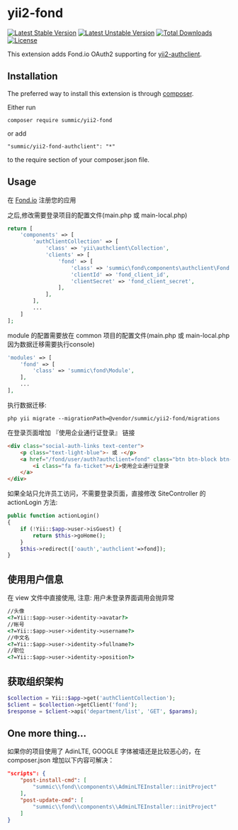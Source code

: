 # yii2-fond
[![Latest Stable Version](https://poser.pugx.org/summic/yii2-fond/v/stable)](https://packagist.org/packages/summic/yii2-fond)
[![Latest Unstable Version](https://poser.pugx.org/summic/yii2-fond/v/unstable)](https://packagist.org/packages/summic/yii2-fond)
[![Total Downloads](https://poser.pugx.org/summic/yii2-fond/downloads)](https://packagist.org/packages/summic/yii2-fond)
[![License](https://poser.pugx.org/summic/yii2-fond/license)](https://packagist.org/packages/summic/yii2-fond)

This extension adds Fond.io OAuth2 supporting for [yii2-authclient](https://github.com/yiisoft/yii2-authclient).

## Installation

The preferred way to install this extension is through [composer](http://getcomposer.org/download/).

Either run

```
composer require summic/yii2-fond
```

or add


```
"summic/yii2-fond-authclient": "*"
```

to the require section of your composer.json file.

## Usage

在 [Fond.io](https://www.fond.io/developer/clients/register) 注册您的应用

之后,修改需要登录项目的配置文件(main.php 或 main-local.php)
```php
return [
    'components' => [
		'authClientCollection' => [
	        'class' => 'yii\authclient\Collection',
	        'clients' => [
	            'fond' => [
	                'class' => 'summic\fond\components\authclient\Fond',
	                'clientId' => 'fond_client_id',
	                'clientSecret' => 'fond_client_secret',
	            ],
	        ],
	    ],
	    ...
	]
];
 ```
module 的配置需要放在 common 项目的配置文件(main.php 或 main-local.php 因为数据迁移需要执行console)
```php
'modules' => [
    'fond' => [
        'class' => 'summic\fond\Module',
    ],
    ...
],
```


执行数据迁移:

```shell
php yii migrate --migrationPath=@vendor/summic/yii2-fond/migrations
```

在登录页面增加 『使用企业通行证登录』 链接

```html
<div class="social-auth-links text-center">
    <p class="text-light-blue">- 或 -</p>
    <a href="/fond/user/auth?authclient=fond" class="btn btn-block btn-social btn-dropbox">
        <i class="fa fa-ticket"></i>使用企业通行证登录
    </a>
</div>
```

如果全站只允许员工访问，不需要登录页面，直接修改 SiteController 的 actionLogin 方法:

```php
public function actionLogin()
{
	if (!Yii::$app->user->isGuest) {
    	return $this->goHome();
	}
    $this->redirect(['oauth','authclient'=>fond]);
}
```

## 使用用户信息
在 view 文件中直接使用, 注意: 用户未登录界面调用会抛异常
```html
//头像
<?=Yii::$app->user->identity->avatar?>
//帐号
<?=Yii::$app->user->identity->username?>
//中文名
<?=Yii::$app->user->identity->fullname?>
//职位
<?=Yii::$app->user->identity->position?>
```

## 获取组织架构
```php
$collection = Yii::$app->get('authClientCollection');
$client = $collection->getClient('fond');
$response = $client->api('department/list', 'GET', $params);
```

## One more thing...

如果你的项目使用了 AdinLTE, GOOGLE 字体被墙还是比较恶心的，在 composer.json 增加以下内容可解决：

```json
"scripts": {
    "post-install-cmd": [
        "summic\\fond\\components\\AdminLTEInstaller::initProject"
    ],
    "post-update-cmd": [
        "summic\\fond\\components\\AdminLTEInstaller::initProject"
    ]
}
```